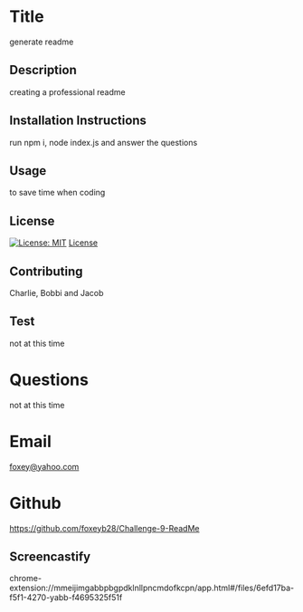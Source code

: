 
# Title
generate readme

## Description 
creating a professional readme

## Installation Instructions
run npm i, node index.js and answer the questions

## Usage
to save time when coding

## License
[![License: MIT](https://img.shields.i0/badge/License-MIT-yellow.svg)](https://opensource.org/licenses/MIT)
[License](https://opensource.org/licenses/MIT)

## Contributing
Charlie, Bobbi and Jacob

## Test
not at this time

# Questions
not at this time

# Email
foxey@yahoo.com

# Github 
https://github.com/foxeyb28/Challenge-9-ReadMe

## Screencastify
chrome-extension://mmeijimgabbpbgpdklnllpncmdofkcpn/app.html#/files/6efd17ba-f5f1-4270-yabb-f4695325f51f

